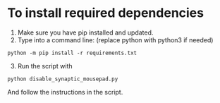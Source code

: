 # To install required dependencies
1. Make sure you have pip installed and updated.
2. Type into a command line: (replace python with python3 if needed)
```
python -m pip install -r requirements.txt
```
3. Run the script with
```
python disable_synaptic_mousepad.py
```
And follow the instructions in the script.
